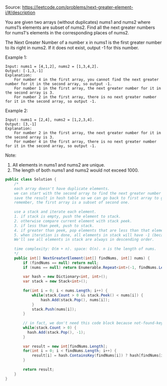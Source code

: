 Source: https://leetcode.com/problems/next-greater-element-i/#/description

You are given two arrays (without duplicates) nums1 and nums2 where nums1’s elements are subset of nums2. Find all the next greater numbers for nums1's elements in the corresponding places of nums2.

The Next Greater Number of a number x in nums1 is the first greater number to its right in nums2. If it does not exist, output -1 for this number.

Example 1:
```
Input: nums1 = [4,1,2], nums2 = [1,3,4,2].
Output: [-1,3,-1]
Explanation:
    For number 4 in the first array, you cannot find the next greater number for it in the second array, so output -1.
    For number 1 in the first array, the next greater number for it in the second array is 3.
    For number 2 in the first array, there is no next greater number for it in the second array, so output -1.
```

Example 2:
```
Input: nums1 = [2,4], nums2 = [1,2,3,4].
Output: [3,-1]
Explanation:
    For number 2 in the first array, the next greater number for it in the second array is 3.
    For number 4 in the first array, there is no next greater number for it in the second array, so output -1.
```

Note:

1. All elements in nums1 and nums2 are unique.
2. The length of both nums1 and nums2 would not exceed 1000.

```c#
public class Solution {
    /*
    each array doesn't have duplicate elements.
    we can start with the second array to find the next greater number for every number.
    save the result in hash table so we can go back to first array to get result.
    remember, the first array is a subset of second one.
    
    use a stack and iterate each element.
    1. if stack is empty, push the element to stack.
    2. otherwise compare current element with stack peek.
    3. if less than peek, push to stack.
    4. if greater than peek, pop elements that are less than that element.
    5. when iteration is done, all elements in stack will have -1 (because of no next greater element.)
    We'll see all elements in stack are always in descending order.
    
    time complexity: O(m + n). space: O(n). n is the length of nums.
    */
    public int[] NextGreaterElement(int[] findNums, int[] nums) {
        if (findNums == null) return null;
        if (nums == null) return Enumerable.Repeat<int>(-1, findNums.Length).ToArray();
        
        var hash = new Dictionary<int, int>();
        var stack = new Stack<int>();
        
        for(int i = 0; i < nums.Length; i++) {
            while(stack.Count > 0 && stack.Peek() < nums[i]) {
                hash.Add(stack.Pop(), nums[i]);
            }
            stack.Push(nums[i]);
        }
        
        // in fact, we don't need this code block because not-found-key will default to -1.
        while(stack.Count > 0) {
          hash.Add(stack.Pop(), -1);
        }
        
        var result = new int[findNums.Length];
        for(int i = 0; i < findNums.Length; i++) {
            result[i] = hash.ContainsKey(findNums[i]) ? hash[findNums[i]] : -1;
        }
        
        return result;
    }
}
```
